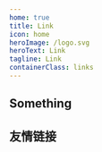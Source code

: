 ```yaml
---
home: true
title: Link
icon: home
heroImage: /logo.svg
heroText: Link
tagline: Link
containerClass: links
---
```


## Something

<SiteInfo name="GitHub Proxy" url="https://ghproxy.com/" desc="GitHub 文件代理加速下载服务" preview="https://cdn.alomerry.com/blog/img/links/vuepress.svg" />

<SiteInfo name="Oh, CV!" url="https://ohcv.zxh.io" desc="用 Markdown 写简历" preview="https://cdn.alomerry.com/blog/img/links/ohcv.svg" />

<SiteInfo name="Pure Admin 文档" url="https://yiming_chang.gitee.io/pure-admin-doc/" desc="Pure Admin 文档" preview="https://cdn.alomerry.com/blog/img/links/hot-sale.svg" />

<SiteInfo name="JSON Sorter" url="https://codeshack.io/json-sorter/" desc="json 排序" preview="https://cdn.alomerry.com/blog/img/links/resume.svg" />

<SiteInfo name="Squoosh" url="https://squoosh.app/" desc="google 图片压缩" preview="https://cdn.alomerry.com/blog/img/links/iconfont.svg" />

<SiteInfo name="Waifulabs" url="https://waifulabs.com/generate" desc="二次元头像生成" preview="https://cdn.alomerry.com/blog/img/links/doc.svg" />

## 友情链接

<SiteInfo name="涛叔" url="https://taoshu.in/" desc="乐乎" preview="https://cdn.alomerry.com/blog/img/links/me.svg" />

<SiteInfo name="小林" url="https://xiaolincoding.com" desc="图解计算机基础" preview="https://cdn.alomerry.com/blog/img/links/me.svg" />

<SiteInfo name="Xiaohan Zou" url="https://zxh.io" desc="邹笑寒" preview="https://cdn.alomerry.com/blog/img/links/me.svg" />